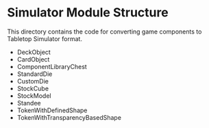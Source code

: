 # Simulator Module Structure

This directory contains the code for converting game components to Tabletop Simulator format.

- DeckObject
- CardObject
- ComponentLibraryChest
- StandardDie
- CustomDie
- StockCube
- StockModel
- Standee
- TokenWithDefinedShape
- TokenWithTransparencyBasedShape
